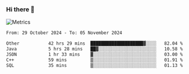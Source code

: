 ### Hi there 👋

![Metrics](https://github.com/radoapx/radoapx/blob/main/github-metrics.svg)

<!--START_SECTION:waka-->

```txt
From: 29 October 2024 - To: 05 November 2024

Other           42 hrs 29 mins  ████████████████████▓░░░░   82.04 %
Java            5 hrs 28 mins   ██▓░░░░░░░░░░░░░░░░░░░░░░   10.58 %
JSON            1 hr 33 mins    ▓░░░░░░░░░░░░░░░░░░░░░░░░   03.00 %
C++             59 mins         ▒░░░░░░░░░░░░░░░░░░░░░░░░   01.91 %
SQL             35 mins         ▒░░░░░░░░░░░░░░░░░░░░░░░░   01.13 %
```

<!--END_SECTION:waka-->

<!--
**radoapx/radoapx** is a ✨ _special_ ✨ repository because its `README.md` (this file) appears on your GitHub profile.

Here are some ideas to get you started:

- 🔭 I’m currently working on ...
- 🌱 I’m currently learning ...
- 👯 I’m looking to collaborate on ...
- 🤔 I’m looking for help with ...
- 💬 Ask me about ...
- 📫 How to reach me: ...
- 😄 Pronouns: ...
- ⚡ Fun fact: ...
-->
